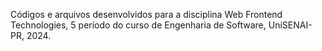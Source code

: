 Códigos e arquivos desenvolvidos para a disciplina Web Frontend Technologies, 5 período do curso de Engenharia de Software, UniSENAI-PR, 2024.
